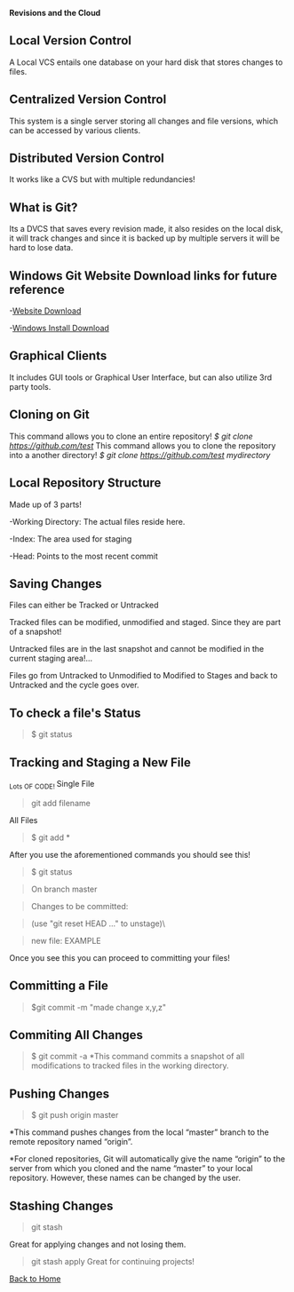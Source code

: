 **Revisions and the Cloud**

## Local Version Control

A Local VCS entails one database on your hard disk that stores changes to files.

## Centralized Version Control

This system is a single server storing all changes and file versions, which can be accessed by various clients.

## Distributed Version Control

It works like  a CVS but with multiple redundancies!

## What is Git?

Its a DVCS that saves every revision made, it also resides on the local disk, it will track changes and since it is backed up  by multiple servers it will be hard to lose data.

## Windows Git Website Download links for future reference

-[Website Download](http://git-scm.com/download/win)

-[Windows Install Download](http://windows.github.com)

## Graphical Clients

It includes GUI tools or Graphical User Interface, but can also utilize 3rd party tools.

## Cloning on Git

This command allows you to clone an entire repository!
*$ git clone <https://github.com/test>*
This command allows you to clone the repository into a another directory!
*$ git clone <https://github.com/test> mydirectory*

## Local Repository Structure

Made up of 3 parts!

-Working Directory: The actual files reside here.

-Index: The area used for staging

-Head: Points to the most recent commit

## Saving Changes

Files can either be Tracked or Untracked

Tracked files can be modified, unmodified and staged. Since they are part of a snapshot!

Untracked files are in  the last snapshot and cannot be modified in the current staging area!...

Files go from Untracked to Unmodified to Modified to Stages and back to Untracked and the cycle goes over.

## To check a file's Status

>$ git status

## Tracking and Staging a New File

<sub>Lots OF CODE! </sub>
Single File
>git add filename

All Files
>$ git add *

After you use the aforementioned commands you should see this!
>$ git status

>On branch master

>Changes to be committed:

  >(use "git reset HEAD ..." to unstage)\
  
  >new file: EXAMPLE

Once you see this you can proceed to committing your files!

## Committing a File

>$git commit -m "made change x,y,z"

## Commiting All Changes

>$ git commit -a
*This command commits a snapshot of all modifications to tracked files in the working directory.

## Pushing Changes

>$ git push origin master
>
*This command pushes changes from the local “master” branch to the remote repository named “origin”.

*For cloned repositories, Git will automatically give the name “origin” to the server from which you cloned and the name “master” to your local repository. However, these names can be changed by the user.

## Stashing Changes

>git stash
>
Great for applying changes and not losing them.

>git stash apply
>Great for continuing projects!


[Back to Home](https://zusolaris.github.io/reading-notes/)